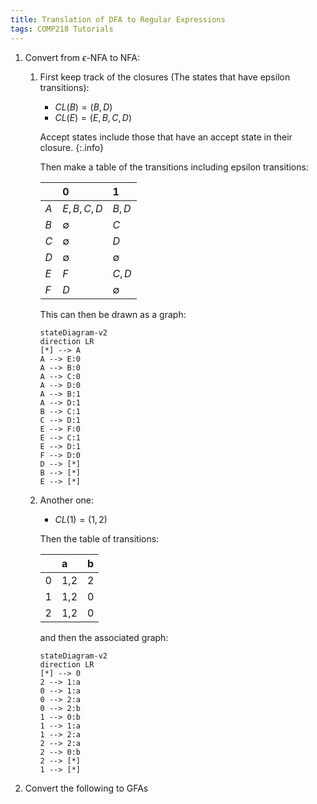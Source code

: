 ```yaml
---
title: Translation of DFA to Regular Expressions
tags: COMP218 Tutorials
---
```

1. Convert from $\epsilon$-NFA to NFA:
	1. First keep track of the closures (The states that have epsilon transitions):
		
		* $CL(B)=(B,D)$
		* $CL(E)=(E,B,C,D)$
		
		Accept states include those that have an accept state in their closure.
		{:.info}
		
		Then make a table of the transitions including epsilon transitions:
		
		| | 0 | 1 |
		| :-- | :-- | :-- |
		| $A$ | $E,B,C,D$ | $B,D$ |
		| $B$ | $\emptyset$ | $C$ |
		| $C$ | $\emptyset$ | $D$ |
		| $D$ | $\emptyset$ | $\emptyset$ |
		| $E$ | $F$ | $C,D$ |
		| $F$ | $D$ | $\emptyset$ |
		
		This can then be drawn as a graph:
		
		```mermaid
		stateDiagram-v2
		direction LR
		[*] --> A
		A --> E:0
		A --> B:0
		A --> C:0
		A --> D:0
		A --> B:1
		A --> D:1
		B --> C:1
		C --> D:1
		E --> F:0
		E --> C:1
		E --> D:1
		F --> D:0
		D --> [*]
		B --> [*]
		E --> [*]
		```
	1. Another one:
		
		* $CL(1)=(1,2)$
		
		Then the table of transitions:
		
		| | a | b |
		| :-- | :-- | :-- |
		| 0 | 1,2 | 2 |
		| 1 | 1,2 | 0 |
		| 2 | 1,2 | 0 |
		
		and then the associated graph:
		
		```mermaid
		stateDiagram-v2
		direction LR
		[*] --> 0
		2 --> 1:a
		0 --> 1:a
		0 --> 2:a
		0 --> 2:b
		1 --> 0:b
		1 --> 1:a
		1 --> 2:a
		2 --> 2:a
		2 --> 0:b
		2 --> [*]
		1 --> [*]
		```
1. Convert the following to GFAs 

	